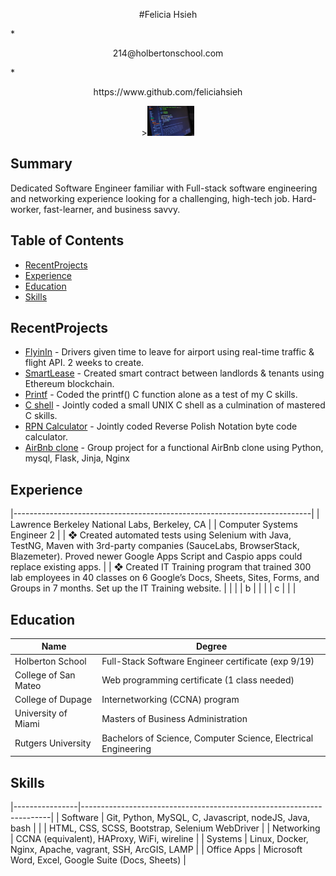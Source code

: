 <p align="center">#Felicia Hsieh</p>
* <p align="center">214@holbertonschool.com</p>
* <p align="center">https://www.github.com/feliciahsieh</p>

<p align="center">><img src="https://github.com/feliciahsieh/resume/blob/master/ComputerScreen.png" style="height:15%;width:15%" /></p>

## Summary
Dedicated Software Engineer familiar with Full-stack software engineering and networking experience looking for a challenging, high-tech job. Hard-worker, fast-learner, and business savvy.

## Table of Contents
* [RecentProjects](#recentprojects)
* [Experience](#experience)
* [Education](#education)
* [Skills](#skills)

## RecentProjects
* [FlyinIn](https://github.com/feliciahsieh/flyinin) - Drivers given time to leave for airport using real-time traffic & flight API. 2 weeks to create.
* [SmartLease](https://smartlease.github.io/Ethereum/) - Created smart contract between landlords & tenants using Ethereum blockchain.
* [Printf](https://github.com/feliciahsieh/printf) - Coded the printf() C function alone as a test of my C skills.
* [C shell](https://github.com/feliciahsieh/shell) - Jointly coded a small UNIX C shell as a culmination of mastered C skills.
* [RPN Calculator](https://github.com/feliciahsieh/monty) - Jointly coded Reverse Polish Notation byte code calculator.
* [AirBnb clone](https://github.com/feliciahsieh/AirBnB_clone_v3) - Group project for a functional AirBnb clone using Python, mysql, Flask, Jinja, Nginx

## Experience
|--------------------------------------------------------------------------|
| Lawrence Berkeley National Labs, Berkeley, CA                            |
| Computer Systems Engineer 2                                              |
| ❖ Created automated tests using Selenium with Java, TestNG, Maven with 3rd-party companies (SauceLabs, BrowserStack, Blazemeter). Proved newer Google Apps Script and Caspio apps could replace existing apps.                                                                   |
| ❖ Created IT Training program that trained 300 lab employees in 40 classes on 6 Google’s Docs, Sheets, Sites, Forms, and Groups in 7 months. Set up the IT Training website. |
|                                                                          |
| b                                                                        |
|                                                                          |
| c                                                                        |
|                                                                          |

## Education
|  Name                |    Degree                                                      |
|----------------------|----------------------------------------------------------------|
| Holberton School     | Full-Stack Software Engineer certificate (exp 9/19)            |
| College of San Mateo | Web programming certificate (1 class needed)                   |
| College of Dupage    | Internetworking (CCNA) program                                 |
| University of Miami  | Masters of Business Administration                             |
| Rutgers University   | Bachelors of Science, Computer Science, Electrical Engineering |

## Skills
|----------------|----------------------------------------------------------------------|
| Software       | Git, Python, MySQL, C, Javascript, nodeJS, Java, bash                |
|                | HTML, CSS, SCSS, Bootstrap, Selenium WebDriver                       |
| Networking     | CCNA (equivalent), HAProxy, WiFi, wireline                           |
| Systems        | Linux, Docker, Nginx, Apache, vagrant, SSH, ArcGIS, LAMP             |
| Office Apps    | Microsoft Word, Excel, Google Suite (Docs, Sheets)                   |